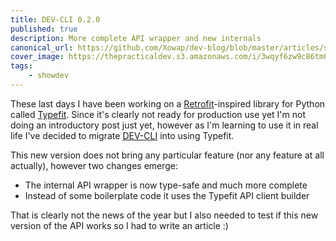 ```yaml
---
title: DEV-CLI 0.2.0
published: true
description: More complete API wrapper and new internals
canonical_url: https://github.com/Xowap/dev-blog/blob/master/articles/showdev/dev_cli_0.2.0.md
cover_image: https://thepracticaldev.s3.amazonaws.com/i/3wqyf6zw9c86tm06otk1.jpg
tags:
    - showdev
---
```


These last days I have been working on a [Retrofit](https://github.com/square/retrofit)-inspired library for Python called [Typefit](https://github.com/xowap/typefit). Since it's clearly not ready for production use yet I'm not doing an introductory post just yet, however as I'm learning to use it in real life I've decided to migrate [DEV-CLI](https://github.com/xowap/dev-cli) into using Typefit.

This new version does not bring any particular feature (nor any feature at all actually), however two changes emerge:

- The internal API wrapper is now type-safe and much more complete
- Instead of some boilerplate code it uses the Typefit API client builder

That is clearly not the news of the year but I also needed to test if this new version of the API works so I had to write an article :)